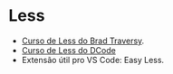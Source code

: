 # Less
* [Curso de Less do Brad Traversy](https://www.youtube.com/watch?v=YD91G8DdUsw).
* [Curso de Less do DCode](https://www.youtube.com/watch?v=DD7u3YpMFp0&list=PLVvjrrRCBy2JwafCeZ1VQmkd4bXNHkhjV)
* Extensão útil pro VS Code: Easy Less.


